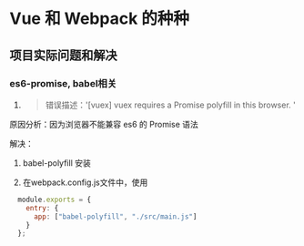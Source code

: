 # Vue 和 Webpack 的种种

## 项目实际问题和解决

### es6-promise, babel相关

1. > 错误描述：'[vuex] vuex requires a Promise polyfill in this browser. ' <br>

  原因分析：因为浏览器不能兼容 es6 的 Promise 语法 <br>

  解决：
  1. babel-polyfill 安装

  2. 在webpack.config.js文件中，使用
  ```js
    module.exports = {
      entry: {
        app: ["babel-polyfill", "./src/main.js"]
      }
    };
  ```

